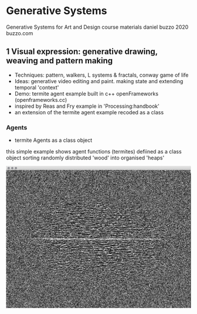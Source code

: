 # Generative Systems
Generative Systems for Art and Design course materials
 daniel buzzo 2020
 buzzo.com

## 1 Visual expression: generative drawing, weaving and pattern making

* Techniques: pattern, walkers, L systems & fractals, conway game of life
* Ideas: generative video editing and paint. making state and extending temporal 'context'
* Demo: termite agent example built in c++ openFrameworks (openframeworks.cc)
* inspired by Reas and Fry example in 'Processing:handbook'
*  an extension of the termite agent example recoded as a class

### Agents 

* termite Agents as a class object

this simple example shows agent functions (termites) defiined as a class object sorting randomly distributed 'wood' into organised 'heaps'

![screenshot](screenshot-termiteClass.png)
